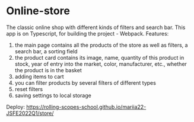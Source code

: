 # Online-store
The classic online shop with different kinds of filters and search bar. This app is on Typescript, for building the project - Webpack.
Features:
1. the main page contains all the products of the store as well as filters, a search bar, a sorting field
2. the product card contains its image, name, quantity of this product in stock, year of entry into the market, color, manufacturer, etc., whether the product is in the basket
3. adding items to cart
4. you can filter products by several filters of different types
5. reset filters
6. saving settings to local storage

Deploy: https://rolling-scopes-school.github.io/mariia22-JSFE2022Q1/store/
